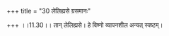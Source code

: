 +++
title = "30 लेलिह्यसे ग्रसमानः"

+++
।।11.30।। तान् लेलिह्यसे। हे विष्णो व्यापनशील अन्यत् स्पष्टम्।
